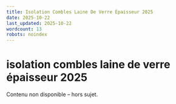```yaml
---
title: Isolation Combles Laine De Verre Épaisseur 2025
date: 2025-10-22
last_updated: 2025-10-22
wordcount: 13
robots: noindex
---
```


# isolation combles laine de verre épaisseur 2025

Contenu non disponible – hors sujet.